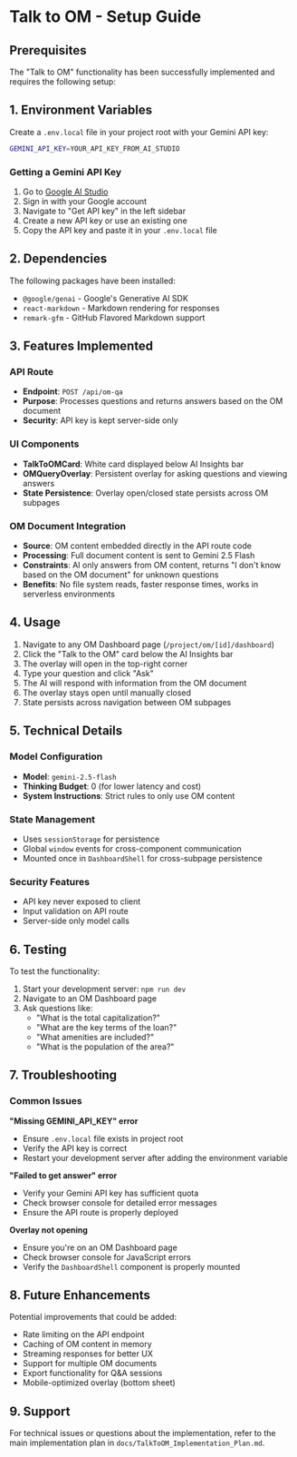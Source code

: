 # Talk to OM - Setup Guide

## Prerequisites

The "Talk to OM" functionality has been successfully implemented and requires the following setup:

## 1. Environment Variables

Create a `.env.local` file in your project root with your Gemini API key:

```bash
GEMINI_API_KEY=YOUR_API_KEY_FROM_AI_STUDIO
```

### Getting a Gemini API Key

1. Go to [Google AI Studio](https://aistudio.google.com/)
2. Sign in with your Google account
3. Navigate to "Get API key" in the left sidebar
4. Create a new API key or use an existing one
5. Copy the API key and paste it in your `.env.local` file

## 2. Dependencies

The following packages have been installed:
- `@google/genai` - Google's Generative AI SDK
- `react-markdown` - Markdown rendering for responses
- `remark-gfm` - GitHub Flavored Markdown support

## 3. Features Implemented

### API Route
- **Endpoint**: `POST /api/om-qa`
- **Purpose**: Processes questions and returns answers based on the OM document
- **Security**: API key is kept server-side only

### UI Components
- **TalkToOMCard**: White card displayed below AI Insights bar
- **OMQueryOverlay**: Persistent overlay for asking questions and viewing answers
- **State Persistence**: Overlay open/closed state persists across OM subpages

### OM Document Integration
- **Source**: OM content embedded directly in the API route code
- **Processing**: Full document content is sent to Gemini 2.5 Flash
- **Constraints**: AI only answers from OM content, returns "I don't know based on the OM document" for unknown questions
- **Benefits**: No file system reads, faster response times, works in serverless environments

## 4. Usage

1. Navigate to any OM Dashboard page (`/project/om/[id]/dashboard`)
2. Click the "Talk to the OM" card below the AI Insights bar
3. The overlay will open in the top-right corner
4. Type your question and click "Ask"
5. The AI will respond with information from the OM document
6. The overlay stays open until manually closed
7. State persists across navigation between OM subpages

## 5. Technical Details

### Model Configuration
- **Model**: `gemini-2.5-flash`
- **Thinking Budget**: 0 (for lower latency and cost)
- **System Instructions**: Strict rules to only use OM content

### State Management
- Uses `sessionStorage` for persistence
- Global `window` events for cross-component communication
- Mounted once in `DashboardShell` for cross-subpage persistence

### Security Features
- API key never exposed to client
- Input validation on API route
- Server-side only model calls

## 6. Testing

To test the functionality:

1. Start your development server: `npm run dev`
2. Navigate to an OM Dashboard page
3. Ask questions like:
   - "What is the total capitalization?"
   - "What are the key terms of the loan?"
   - "What amenities are included?"
   - "What is the population of the area?"

## 7. Troubleshooting

### Common Issues

**"Missing GEMINI_API_KEY" error**
- Ensure `.env.local` file exists in project root
- Verify the API key is correct
- Restart your development server after adding the environment variable

**"Failed to get answer" error**
- Verify your Gemini API key has sufficient quota
- Check browser console for detailed error messages
- Ensure the API route is properly deployed

**Overlay not opening**
- Ensure you're on an OM Dashboard page
- Check browser console for JavaScript errors
- Verify the `DashboardShell` component is properly mounted

## 8. Future Enhancements

Potential improvements that could be added:
- Rate limiting on the API endpoint
- Caching of OM content in memory
- Streaming responses for better UX
- Support for multiple OM documents
- Export functionality for Q&A sessions
- Mobile-optimized overlay (bottom sheet)

## 9. Support

For technical issues or questions about the implementation, refer to the main implementation plan in `docs/TalkToOM_Implementation_Plan.md`. 